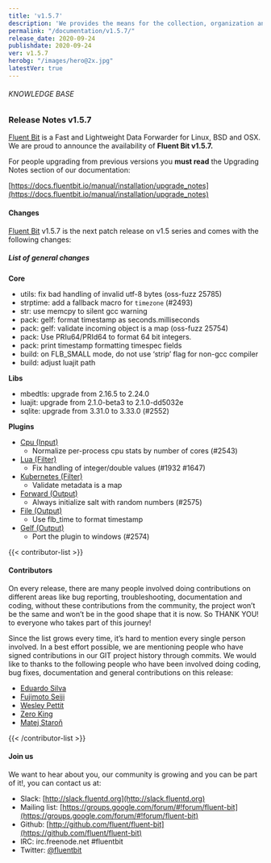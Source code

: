 ```yaml
---
title: 'v1.5.7'
description: 'We provides the means for the collection, organization and computerized retrieval of knowledgeand Lightweight Data Forwarder for Linux, BSD and OSX. We are proud to announce the availability of Fluent Bit v1.5.7.'
permalink: "/documentation/v1.5.7/"
release_date: 2020-09-24
publishdate: 2020-09-24
ver: v1.5.7
herobg: "/images/hero@2x.jpg"
latestVer: true
---
```


###### KNOWLEDGE BASE

### Release Notes v1.5.7

[Fluent Bit](https://fluentbit.io/) is a Fast and Lightweight Data Forwarder for Linux, BSD and OSX. We are proud to announce the availability of **Fluent Bit v1.5.7.**

For people upgrading from previous versions you **must read** the Upgrading Notes section of our documentation:

[https://docs.fluentbit.io/manual/installation/upgrade_notes](https://docs.fluentbit.io/manual/installation/upgrade_notes)

#### Changes

[Fluent Bit](https://fluentbit.io) v1.5.7 is the next patch release on v1.5 series and comes with the following changes:

##### List of general changes


**Core**

* utils: fix bad handling of invalid utf-8 bytes (oss-fuzz 25785)
* strptime: add a fallback macro for `timezone` (#2493)
* str: use memcpy to silent gcc warning
* pack: gelf: format timestamp as seconds.milliseconds
* pack: gelf: validate incoming object is a map (oss-fuzz 25754)
* pack: Use PRIu64/PRId64 to format 64 bit integers.
* pack: print timestamp formatting timespec fields
* build: on FLB_SMALL mode, do not use ‘strip’ flag for non-gcc compiler
* build: adjust luajit path


**Libs**

* mbedtls: upgrade from 2.16.5 to 2.24.0
* luajit: upgrade from 2.1.0-beta3 to 2.1.0-dd5032e
* sqlite: upgrade from 3.31.0 to 3.33.0 (#2552)


**Plugins**

* [Cpu (Input)](https://docs.fluentbit.io/manual/pipeline/inputs/cpu/)
  * Normalize per-process cpu stats by number of cores (#2543)
* [Lua (Filter)](https://docs.fluentbit.io/manual/pipeline/filters/lua/)
  * Fix handling of integer/double values (#1932 #1647)
* [Kubernetes (Filter)](https://docs.fluentbit.io/manual/pipeline/filters/kubernetes/)
  * Validate metadata is a map
* [Forward (Output)](https://docs.fluentbit.io/manual/pipeline/outputs/forward/)
  * Always initialize salt with random numbers (#2575)
* [File (Output)](https://docs.fluentbit.io/manual/pipeline/outputs/file/)
  * Use flb_time to format timestamp
* [Gelf (Output)](https://docs.fluentbit.io/manual/pipeline/outputs/gelf/)
  * Port the plugin to windows (#2574)


{{< contributor-list >}}

#### Contributors

On every release, there are many people involved doing contributions on different areas like bug reporting, troubleshooting, documentation and coding, without these contributions from the community, the project won’t be the same and won’t be in the good shape that it is now. So THANK YOU! to everyone who takes part of this journey!

Since the list grows every time, it’s hard to mention every single person involved. In a best effort possible, we are mentioning people who have signed contributions in our GIT project history through commits. We would like to thanks to the following people who have been involved doing coding, bug fixes, documentation and general contributions on this release:

* [Eduardo Silva](https://github.com/edsiper)
* [Fujimoto Seiji](https://github.com/fujimotos)
* [Wesley Pettit](https://github.com/PettitWesley)
* [Zero King](https://github.com/l2dy)
* [Matej Staroň](https://github.com/yang-padawan)

{{< /contributor-list >}}

#### Join us

We want to hear about you, our community is growing and you can be part of it!, you can contact us at:

* Slack: [http://slack.fluentd.org](http://slack.fluentd.org)
* Mailing list: [https://groups.google.com/forum/#!forum/fluent-bit](https://groups.google.com/forum/#!forum/fluent-bit)
* Github: [http://github.com/fluent/fluent-bit](https://github.com/fluent/fluent-bit)
* IRC: irc.freenode.net #fluentbit
* Twitter: [@fluentbit](https://twitter.com/fluentbit)